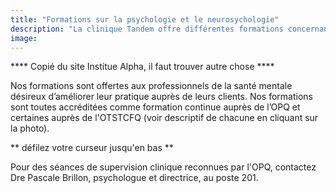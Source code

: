 ```yaml
---
title: "Formations sur la psychologie et le neurosychologie"
description: "La clinique Tandem offre différentes formations concernant la santé mentale."
image:
---
```


**** Copié du site Institue Alpha, il faut trouver autre chose ****

Nos formations sont offertes aux professionnels de la santé mentale désireux d’améliorer leur pratique auprès de leurs clients. Nos formations sont toutes accréditées comme formation continue auprès de l’OPQ et certaines auprès de l'OTSTCFQ
(voir descriptif de chacune en cliquant sur la photo).

** défilez votre curseur jusqu'en bas **

Pour des séances de supervision clinique reconnues par l'OPQ, contactez
Dre Pascale Brillon, psychologue et directrice, au poste 201.